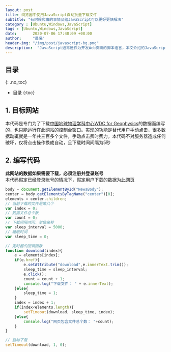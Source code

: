 ```yaml
---
layout: post
title: 浏览器中使用JavaScript自动批量下载文件
subtitle: "有时候爬虫的事情交给JavaScript可以更好更快解决"
category : [Ubuntu,Windows,JavaScript]
tags : [Ubuntu,Windows,JavaScript]
date:       2020-07-06 17:40:09 +08:00
author:     "晨曦"
header-img: "/img/post/javascript-bg.png"
description:  "JavaScript通常是作为开发Web页面的脚本语言，本文介绍的JavaScript代码均运行在指定网站的控制台窗口"
---
```

  
## 目录
{: .no_toc}

* 目录
{:toc}

## 1. 目标网站
本代码是专门为了下载[中国地球物理学科中心WDC for Geophysics](http://wdc.geophys.ac.cn/index.asp)的数据而编写的，也只能运行在此网站的控制台窗口。实现的功能是替代用户手动点击，很多数据动辄就是一年共三百多个文件，手动点击费时费力。本代码不对服务器造成任何破坏，仅将点击操作换成自动，且下载时间间隔为5秒
## 2. 编写代码
**此网站的数据如果需要下载，必须注册并登录账号**  
本代码假定已经登录账号的情况下，假定用户下载的数据为[此网页](http://wdc.geophys.ac.cn/dbList.asp?dType=IonoPublish&dStation=Wuhan&dYear=2016)  
```javascript
body = document.getElementById("NewsBody");
center = body.getElementsByTagName("center")[0];
elements = center.children;
// 当前下载的文件是第几个
var index = 0;
// 数据文件总个数
var count = 0;
// 下载间隔时间，单位毫秒
var sleep_interval = 5000;
// 睡眠时间
var sleep_time = 0;

// 定时器的回调函数
function download(index){
    e = elements[index];
    if(e.href){
        e.setAttribute("download",e.innerText.trim());
        sleep_time = sleep_interval;
        e.click();
        count = count + 1;
        console.log("下载文件： " + e.innerText);
    }else{
        sleep_time = 1;
    }
    index = index + 1;
    if(index<elements.length){
        setTimeout(download, sleep_time, index);
    }else{
        console.log("网页包含文件总个数： "+count);
    }
}

// 启动下载
setTimeout(download, 1, 0);
```
